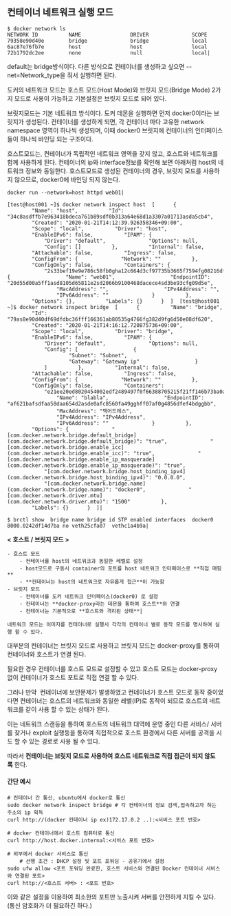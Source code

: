 ## 컨테이너 네트워크 실행 모드 
```
$ docker network ls  NETWORK ID          NAME                DRIVER              SCOPE  79358e90d40e        bridge              bridge              local  6ac87e76fb7e        host                host                local  72b1792dc2ee        none                null                local|
```

default는 bridge방식이다. 다른 방식으로 컨테이너를 생성하고 싶으면 --net=Network_type을 줘서 실행하면 된다.

도커의 네트워크 모드는 호스트 모드(Host Mode)와 브릿지 모드(Bridge Mode) 2가지 모드로 사용이 가능하고 기본설정은 브릿지 모드로 되어 있다.

브릿지모드는 기본 네트워크 방식이다. 도커 데몬을 실행하면 먼저 docker0이라는 브릿지가 생성된다. 컨테이너를 생성하게 되면, 각 컨테이너 마다 고유한 network namespace 영역이 하나씩 생성되며, 이때 docker0 브릿지에 컨테이너의 인터페이스들이 하나씩 바인딩 되는 구조이다.

호스트모드는, 컨테이너가 독립적인 네트워크 영역을 갖지 않고, 호스트와 네트워크를 함께 사용하게 된다. 컨테이너의 ip와 interface정보를 확인해 보면 아래처럼 host의 네트워크 정보와 동일한다. 호스트모드로 생성된 컨테이너의 경우, 브릿지 모드를 사용하지 않으므로, docker0에 바인딩 되지 않는다.

```docker run --network=host httpd web01|```

```
[test@host001 ~]$ docker network inspect host  [      {          "Name": "host",          "Id": "34c8asdffb7e963418bdeca761b89sdf0b313a64e68d1a3307a01713asda5cb4",          "Created": "2020-01-21T14:12:39.926358346+09:00",          "Scope": "local",          "Driver": "host",          "EnableIPv6": false,          "IPAM": {              "Driver": "default",              "Options": null,              "Config": []          },          "Internal": false,          "Attachable": false,          "Ingress": false,          "ConfigFrom": {              "Network": ""          },          "ConfigOnly": false,          "Containers": {              "2s33bef19e9e786c58fb0gha12c664d3cf97735b3665f7594fg08216dfb6sd3a": {                  "Name": "web01",                  "EndpointID": "20d55d00a5ff1asd8105d65811e2sd2066b9100468dacece4sd3be93cfg09d5e",                  "MacAddress": "",                  "IPv4Address": "",                  "IPv6Address": ""              }          },          "Options": {},          "Labels": {}      }  ]  [test@host001 ~]$ docker network inspect bridge  [      {          "Name": "bridge",          "Id": "79as8e90d40df69dfdbc36fff166361ab80535g4766fg382d9fg6d50e08df620",          "Created": "2020-01-21T14:16:12.720875736+09:00",          "Scope": "local",          "Driver": "bridge",          "EnableIPv6": false,          "IPAM": {              "Driver": "default",              "Options": null,              "Config": [                  {                      "Subnet": "Subnet",                      "Gateway": "Gateway ip"                  }              ]          },          "Internal": false,          "Attachable": false,          "Ingress": false,          "ConfigFrom": {              "Network": ""          },          "ConfigOnly": false,          "Containers":               "e21ee20ed8020454002edf2489497f0f66388705215f21ff146b73ba0a3523ea": {                  "Name": "blabla",                  "EndpointID": "af621bafsdfaa58daa654d2asde0afc8560fa49gghff07af0g4856dfef4bdggbb",                  "MacAddress": "맥어드레스",                  "IPv4Address": "IPv4Address",                  "IPv6Address": ""              }          },          "Options": {              "[com.docker.network.bridge.default_bridge](com.docker.network.bridge.default_bridge)": "true",              "[com.docker.network.bridge.enable_icc](com.docker.network.bridge.enable_icc)": "true",              "[com.docker.network.bridge.enable_ip_masquerade](com.docker.network.bridge.enable_ip_masquerade)": "true",              "[com.docker.network.bridge.host_binding_ipv4](com.docker.network.bridge.host_binding_ipv4)": "0.0.0.0",              "[com.docker.network.bridge.name](com.docker.network.bridge.name)": "docker0",              "[com.docker.network.driver.mtu](com.docker.network.driver.mtu)": "1500"          },          "Labels": {}      }  ]|
```

```
$ brctl show  bridge name bridge id STP enabled interfaces  docker0 8000.0242df14d7ba no veth25cfa07  vethc1a4b9a|
```

**< 호스트 / 브릿지 모드 >**

```
- 호스트 모드
	- 컨테이너를 host의 네트워크과 동일한 레벨로 설정  
	- host모드로 구동시 container의 포트를 host 네트워크 인터페이스로 **직접 매핑**  
	- **컨테이너는 host의 네트워크로 자유롭게 접근**이 가능함
- 브릿지 모드
	- 컨테이너를 도커 네트워크 인터페이스(docker0) 로 설정  
	- 컨테이너는 **docker-proxy라는 데몬을 통하여 호스트**와 연결   
	- 컨테이너는 기본적으로 **호스트와 격리된 상태**|

네트워크 모드는 이미지를 컨테이너로 실행시 각각의 컨테이너 별로 동작 모드를 명시하여 실행 할 수 있다.
```
대부분의 컨테이너는 브릿지 모드로 사용하고 브릿지 모드는 docker-proxy를 통하여 컨테이너와 호스트가 연결 된다.

필요한 경우 컨테이너를 호스트 모드로 설정할 수 있고 호스트 모드는 docker-proxy 없이 컨테이너가 호스트 포트로 직접 연결 할 수 있다.

그러나 만약  컨테이너에 보안문제가 발생하였고 컨테이너가 호스트 모드로 동작 중이었다면 컨테이너는 호스트의 네트워크와 동일한 레벨(IP)로 동작이 되므로 호스트의 네트워크를 같이 사용 할 수 있는 상태가 된다.

이는 네트워크 스캔등을 통하여 호스트의 네트워크 대역에 운영 중인 다른 서비스/ 서버를 찾거나 exploit 실행등을 통하여 직접적으로 호스트 환경에서 다른 서버를 공격을 시도 할 수 있는 경로로 사용 될 수 있다. 

따라서 **컨테이너는 브릿지 모드로 사용하여 호스트 네트워크로 직접 접근이 되지 않도록** 한다.

#### 간단 예시
```
# 컨테이너 간 통신, ubuntu에서 docker로 통신
sudo docker network inspect bridge # 각 컨테이너의 정보 검색,접속하고자 하는 주소의 ip 획득
curl http://(docker 컨테이너 ip ex)172.17.0.2 ..):<서비스 포트 번호>

# docker 컨테이너에서 호스트 컴퓨터로 통신
curl http://host.docker.internal:<서비스 포트 번호>

# 외부에서 docker 서비스로 통신
	# 선행 조건 : DHCP 설정 및 포트 포워딩 - 공유기에서 설정
sudo ufw allow <포트 포워딩 완료한, 호스트 서비스와 연결된 Docker 컨테이너 서비스와 연결된 포트>
curl http://<호스트 서버> : <포트 번호>
```
이와 같은 설정을 이용하여 최소한의 포트만 노출시켜 서버를 안전하게 지킬 수 있다. (통신 암호화가 더 필요하긴 하다.)
